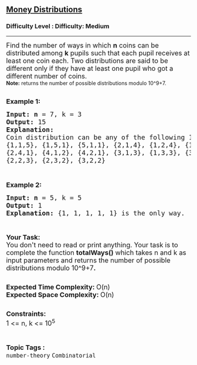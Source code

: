 <h2><a href="https://www.geeksforgeeks.org/problems/money-distributions5924/1?page=1&difficulty=Medium&status=unsolved,attempted&sortBy=accuracy">Money Distributions</a></h2><h3>Difficulty Level : Difficulty: Medium</h3><hr><div class="problems_problem_content__Xm_eO"><p><span style="font-size: 18px;">Find the number of ways in which <strong>n</strong> coins can be distributed among <strong>k</strong> pupils such that each pupil receives at least one coin each.&nbsp;Two distributions are said to be different only if they have at least one pupil who got a different number of coins.<br></span><strong>Note:</strong> returns the number of possible distributions modulo 10^9+7.<br>&nbsp;</p>
<p><span style="font-size: 18px;"><strong>Example 1:</strong></span></p>
<pre><span style="font-size: 18px;"><strong>Input: n</strong> = 7, k = 3
<strong>Output: </strong>15
<strong>Explanation: 
</strong>Coin distribution can be any of the following 15 ways. 
{1,1,5}, {1,5,1}, {5,1,1}, {2,1,4}, {1,2,4}, {1,4,2}
{2,4,1}, {4,1,2}, {4,2,1}, {3,1,3}, {1,3,3}, {3,3,1}
{2,2,3}, {2,3,2}, {3,2,2}
</span>

</pre>
<p><span style="font-size: 18px;"><strong>Example 2:</strong></span></p>
<pre><span style="font-size: 18px;"><strong>Input: n</strong> = 5, k = 5
<strong>Output: </strong>1
<strong>Explanation: </strong>{1, 1, 1, 1, 1} is the only way.</span>
</pre>
<p>&nbsp;</p>
<p><span style="font-size: 18px;"><strong>Your Task:</strong></span><br><span style="font-size: 18px;">You don't need to read or print anything. Your task is to complete the function&nbsp;<strong>totalWays()</strong> which takes n and k as input parameters and returns the number of possible distributions modulo 10^9+7<strong>.</strong></span><br>&nbsp;</p>
<p><span style="font-size: 18px;"><strong>Expected Time Complexity:&nbsp;</strong>O(n)<br><strong>Expected Space Complexity:&nbsp;</strong>O(n)</span><br>&nbsp;</p>
<p><span style="font-size: 18px;"><strong>Constraints:</strong><br>1 &lt;= n, k &lt;= 10<sup>5</sup></span></p></div><br><p><span style=font-size:18px><strong>Topic Tags : </strong><br><code>number-theory</code>&nbsp;<code>Combinatorial</code>&nbsp;